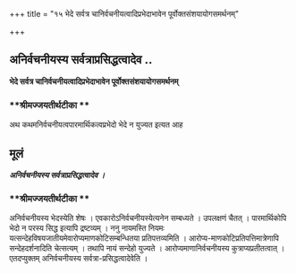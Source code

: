 +++
title = "१५ भेदे सर्वत्र चानिर्वचनीयत्वादिप्रभेदाभावेन पूर्वोक्तसंशयायोगसमर्थनम्"

+++


## अनिर्वचनीयस्य सर्वत्राप्रसिद्धत्वादेव ..

**भेदे सर्वत्र चानिर्वचनीयत्वादिप्रभेदाभावेन पूर्वोक्तसंशयायोगसमर्थनम्**

### **श्रीमज्जयतीर्थटीका **

अथ कथमनिर्वचनीयत्वपारमार्थिकत्वप्रभेदो भेदे न युज्यत इत्यत आह

## **मूलं**

***अनिर्वचनीयस्य सर्वत्राप्रसिद्धत्वादेव ।***

### **श्रीमज्जयतीर्थटीका **

अनिर्वचनीयस्य भेदस्येति शेषः । एवकारोऽनिर्वचनीयस्येत्यनेन सम्बध्यते । उपलक्षणं चैतत् । पारमार्थिकोपि भेदो न परस्य सिद्ध इत्यापि द्रष्टव्यम् । ननु नायमस्ति नियमः यत्सन्देहविषयजातीयमेवारोप्यमाणकोटिसम्बन्धितया प्रतिपत्तव्यमिति । आरोप्य-माणकोटिप्रतिपत्तिमात्रेणापि सन्देहदर्शनादिति चेत्सत्यम् । तथापि नायं सन्देहो युज्यते । आरोप्यमाणानिर्वचनीयस्य कुत्राप्यप्रतीतत्वात् । एतदप्युक्तम् अनिर्वचनीयस्य सर्वत्रा-प्रसिद्धत्वादेवेति ।

